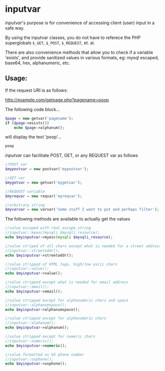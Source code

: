 # inputvar
*inputvar*'s purpose is for convenience of accessing client (user) input in a safe way.

By using the inputvar classes, you do not have to referece the PHP superglobals `$_GET`, `$_POST`, `$_REQUEST`, et. al.

There are also convenience methods that allow you to check if a variable 'exists',
and provide sanitized values in various formats, eg: mysql escaped, base64, hex, alphanumeric, etc.

## Usage:
If the request URI is as follows:

http://example.com/getpage.php?pagename=poop

The following code block...
```php
$page = new getvar('pagename');
if ($page->exists())
	echo $page->alphanum();
```

will display the text 'poop'...
```html
poop
```

*inputvar* can facilitate POST, GET, or any REQUEST var as follows
```php
//POST var
$mypostvar = new postvar('mypostvar');

//GET var
$mygetvar = new getvar('mygetvar');

//REQUEST variable
$myreqvar = new reqvar('myreqvar');

//arbitrary string
$myvarvar = new varvar('Some stuff I want to put and perhaps filter');
```

The following methods are available to actually get the values

```php
//value escaped with real_escape_string
//inputvar::myesc(mysqli $mysqli_resource);
echo $myinputvar->myesc(mysqli $mysqli_resource);

//value striped of all chars except what is needed for a street address
//inputvar::streetaddr();
echo $myinputvar->streetaddr();

//value stripped of HTML tags, high/low ascii chars
//inputvar::value();
echo $myinputvar->value();

//value stripped except what is needed for email address
//inputvar::email();
echo $myinputvar->email();

//value stripped except for alphanumeric chars and space
//inputvar::alphanumspace();
echo $myinputvar->alphanumspace();

//value stripped except for alphanumeric chars
//inputvar::alphanum();
echo $myinputvar->alphanum();

//value stripped except for numeric chars
//inputvar::numeric();
echo $myinputvar->numeric();

//value formatted as US phone number
//inputvar::usphone();
echo $myinputvar->usphone();

```

